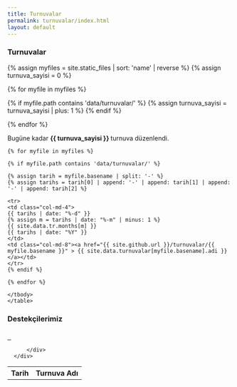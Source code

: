 ```yaml
---
title: Turnuvalar
permalink: turnuvalar/index.html
layout: default
---
```


<h3> Turnuvalar </h3>

{% assign myfiles = site.static_files | sort: 'name' | reverse %}
{% assign turnuva_sayisi = 0 %}

{% for myfile in myfiles %}

{% if myfile.path contains 'data/turnuvalar/' %}
{% assign turnuva_sayisi = turnuva_sayisi | plus: 1 %}
{% endif %}

{% endfor %}

<p>Bugüne kadar <strong> {{ turnuva_sayisi }} </strong> turnuva düzenlendi.</p>
<div class="row">

  <div class="col-md-9">
    <table class="table table-bordered table-striped">
    <tbody>
    <tr>
      <th>Tarih</th>
      <th>Turnuva Adı</th>
    </tr>

    {% for myfile in myfiles %}

    {% if myfile.path contains 'data/turnuvalar/' %}

    {% assign tarih = myfile.basename | split: '-' %}
    {% assign tarihs = tarih[0] | append: '-' | append: tarih[1] | append: '-' | append: tarih[2] %}

    <tr>
    <td class="col-md-4">
    {{ tarihs | date: "%-d" }}
    {% assign m = tarihs | date: "%-m" | minus: 1 %}
    {{ site.data.tr.months[m] }}
    {{ tarihs | date: "%Y" }}
    </td>
    <td class="col-md-8"><a href="{{ site.github.url }}/turnuvalar/{{ myfile.basename }}" > {{ site.data.turnuvalar[myfile.basename].adi }} </a></td>
    </tr>
    {% endif %}

    {% endfor %}

    </tbody>
    </table>
  </div>

  <div class="col-md-3">
      <div class="panel panel-default">
          <div class="panel-heading text-center">
              <h3 class="panel-title">Destekçilerimiz</h3>
          </div>
          <div class="panel-body">
              <a href="http://www.mimartmimarlik.net/" target="_blank">
                  <img src="{{ site.github.url }}/assets/images/mimart.jpg" alt="" class="img-responsive center-block" style="margin-bottom:20px">
              </a>
              <a href="http://marmaris.indigosatranc.com/anasayfa/selimiye_yazlik" target="_blank">
                  <img src="{{ site.github.url }}/assets/images/selimiyelogoweb.jpg" alt="" class="img-responsive center-block" style="margin-bottom:20px">
              </a>
              <a href="http://www.marti.com.tr/" target="_blank">
                  <img src="{{ site.github.url }}/assets/images/marti.jpg" alt="" class="img-responsive center-block">
              </a>

          </div>
      </div>
  </div>
</div>
